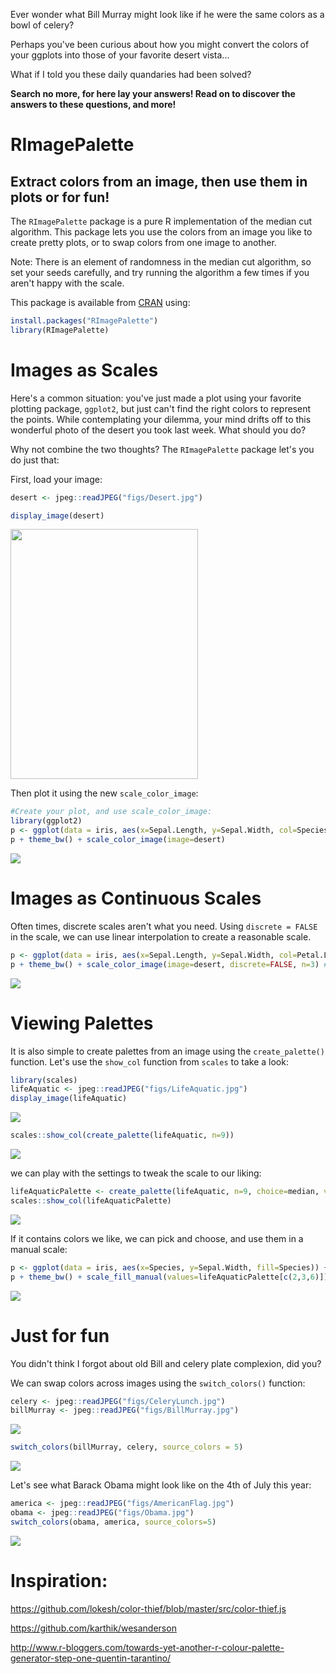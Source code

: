Ever wonder what Bill Murray might look like if he were the same colors as a bowl of celery?

Perhaps you've been curious about how you might convert the colors of your ggplots into those of your favorite desert vista...

What if I told you these daily quandaries had been solved?

**Search no more, for here lay your answers! Read on to discover the answers to these questions, and more!**

RImagePalette
=============

Extract colors from an image, then use them in plots or for fun!
----------------------------------------------------------------

The `RImagePalette` package is a pure R implementation of the median cut algorithm. This package lets you use the colors from an image you like to create pretty plots, or to swap colors from one image to another.

Note: There is an element of randomness in the median cut algorithm, so set your seeds carefully, and try running the algorithm a few times if you aren't happy with the scale.

This package is available from [CRAN](https://cran.r-project.org/web/packages/RImagePalette/index.html) using:

``` r
install.packages("RImagePalette")
library(RImagePalette)
```

Images as Scales
================

Here's a common situation: you've just made a plot using your favorite plotting package, `ggplot2`, but just can't find the right colors to represent the points. While contemplating your dilemma, your mind drifts off to this wonderful photo of the desert you took last week. What should you do?

Why not combine the two thoughts? The `RImagePalette` package let's you do just that:

First, load your image:

``` r
desert <- jpeg::readJPEG("figs/Desert.jpg")
```

``` r
display_image(desert)
```

<img src="https://raw.githubusercontent.com/joelcarlson/RImagePalette/master/figs/Desert.jpg" height="400px" width="300px" />

Then plot it using the new `scale_color_image`:

``` r
#Create your plot, and use scale_color_image:
library(ggplot2)
p <- ggplot(data = iris, aes(x=Sepal.Length, y=Sepal.Width, col=Species)) + geom_point(size=3)
p + theme_bw() + scale_color_image(image=desert)
```

![](figs/README/desertplot-1.png)

Images as Continuous Scales
===========================

Often times, discrete scales aren't what you need. Using `discrete = FALSE` in the scale, we can use linear interpolation to create a reasonable scale.

``` r
p <- ggplot(data = iris, aes(x=Sepal.Length, y=Sepal.Width, col=Petal.Length)) + geom_point(size=3)
p + theme_bw() + scale_color_image(image=desert, discrete=FALSE, n=3) # 'n' is the number of colors extracted from the image
```

![](figs/README/desertplotcontinuous-1.png)

Viewing Palettes
================

It is also simple to create palettes from an image using the `create_palette()` function. Let's use the `show_col` function from `scales` to take a look:

``` r
library(scales)
lifeAquatic <- jpeg::readJPEG("figs/LifeAquatic.jpg")
display_image(lifeAquatic)
```

![](figs/README/lifeaquaticscale-1.png)

``` r
scales::show_col(create_palette(lifeAquatic, n=9))
```

![](figs/README/lifeaquaticscale-2.png)

we can play with the settings to tweak the scale to our liking:

``` r
lifeAquaticPalette <- create_palette(lifeAquatic, n=9, choice=median, volume=TRUE)
scales::show_col(lifeAquaticPalette)
```

![](figs/README/lifeaquaticscale2-1.png)

If it contains colors we like, we can pick and choose, and use them in a manual scale:

``` r
p <- ggplot(data = iris, aes(x=Species, y=Sepal.Width, fill=Species)) + geom_bar(stat="identity")
p + theme_bw() + scale_fill_manual(values=lifeAquaticPalette[c(2,3,6)])
```

![](figs/README/lifeaquaticbar-1.png)

Just for fun
============

You didn't think I forgot about old Bill and celery plate complexion, did you?

We can swap colors across images using the `switch_colors()` function:

``` r
celery <- jpeg::readJPEG("figs/CeleryLunch.jpg")
billMurray <- jpeg::readJPEG("figs/BillMurray.jpg")
```

![](figs/README/celandbill-1.png)

``` r
switch_colors(billMurray, celery, source_colors = 5)
```

![](figs/README/celerybill-1.png)

Let's see what Barack Obama might look like on the 4th of July this year:

``` r
america <- jpeg::readJPEG("figs/AmericanFlag.jpg")
obama <- jpeg::readJPEG("figs/Obama.jpg")
switch_colors(obama, america, source_colors=5)
```

![](figs/README/obamerica-1.png)

Inspiration:
============

<https://github.com/lokesh/color-thief/blob/master/src/color-thief.js>

<https://github.com/karthik/wesanderson>

<http://www.r-bloggers.com/towards-yet-another-r-colour-palette-generator-step-one-quentin-tarantino/>
